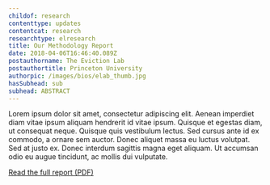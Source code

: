 ```yaml
---
childof: research
contenttype: updates
contentcat: research
researchtype: elresearch
title: Our Methodology Report
date: 2018-04-06T16:46:40.089Z
postauthorname: The Eviction Lab
postauthortitle: Princeton University
authorpic: /images/bios/elab_thumb.jpg
hasSubhead: sub
subhead: ABSTRACT
---
```

Lorem ipsum dolor sit amet, consectetur adipiscing elit. Aenean imperdiet diam vitae ipsum aliquam hendrerit id vitae ipsum. Quisque et egestas diam, ut consequat neque. Quisque quis vestibulum lectus. Sed cursus ante id ex commodo, a ornare sem auctor. Donec aliquet massa eu luctus volutpat. Sed at justo ex. Donec interdum sagittis magna eget aliquam. Ut accumsan odio eu augue tincidunt, ac mollis dui vulputate.

<a href="#">Read the full report (PDF)</a>
